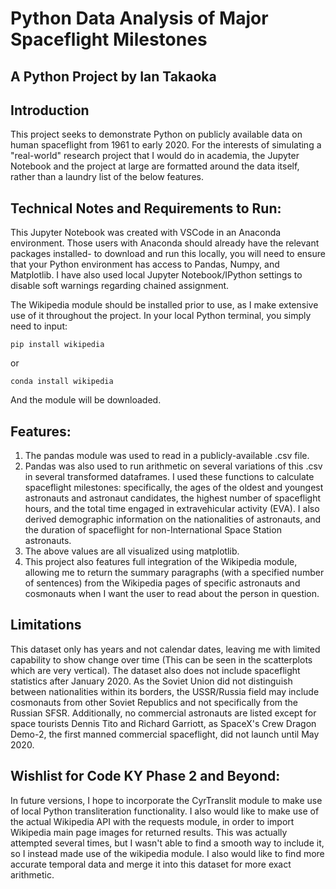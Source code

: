 ﻿# Python Data Analysis of Major Spaceflight Milestones
## A Python Project by Ian Takaoka

## Introduction
This project seeks to demonstrate Python on publicly available data on human spaceflight from 1961 to early 2020. For the interests of simulating a "real-world" research project that I would do in academia, the Jupyter Notebook and the project at large are formatted around the data itself, rather than a laundry list of the below features. 

## Technical Notes and Requirements to Run:
This Jupyter Notebook was created with VSCode in an Anaconda environment. Those users with Anaconda should already have the relevant packages installed- to download and run this locally, you will need to ensure that your Python environment has access to Pandas, Numpy, and Matplotlib. I have also used local Jupyter Notebook/IPython settings to disable soft warnings regarding chained assignment. 

The Wikipedia module should be installed prior to use, as I make extensive use of it throughout the project. In your local Python terminal, you simply need to input:  

``` pip install wikipedia ```

or 

```conda install wikipedia ```

And the module will be downloaded. 
## Features:
1) The pandas module was used to read in a publicly-available .csv file. 
2) Pandas was also used to run arithmetic on several variations of this .csv in several transformed dataframes. I used these functions to calculate spaceflight milestones: specifically, the ages of the oldest and youngest astronauts and astronaut candidates, the highest number of spaceflight hours, and the total time engaged in extravehicular activity (EVA). I also derived demographic information on the nationalities of astronauts, and the duration of spaceflight for non-International Space Station astronauts.
4) The above values are all visualized using matplotlib. 
5) This project also features full integration of the Wikipedia module, allowing me to return the summary paragraphs (with a specified number of sentences) from the Wikipedia pages of specific astronauts and cosmonauts when I want the user to read about the person in question. 

## Limitations
This dataset only has years and not calendar dates, leaving me with limited capability to show change over time (This can be seen in the scatterplots which are very vertical). The dataset also does not include spaceflight statistics after January 2020. As the Soviet Union did not distinguish between nationalities within its borders, the USSR/Russia field may include cosmonauts from other Soviet Republics and not specifically from the Russian SFSR. Additionally, no commercial astronauts are listed except for space tourists Dennis Tito and Richard Garriott, as SpaceX's Crew Dragon Demo-2, the first manned commercial spaceflight, did not launch until May 2020. 

## Wishlist for Code KY Phase 2 and Beyond: 
In future versions, I hope to incorporate the CyrTranslit module to make use of local Python transliteration functionality. I also would like to make use of the actual Wikipedia API with the requests module, in order to import Wikipedia main page images for returned results. This was actually attempted several times, but I wasn't able to find a smooth way to include it, so I instead made use of the wikipedia module. I also would like to find more accurate temporal data and merge it into this dataset for more exact arithmetic. 
